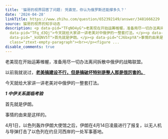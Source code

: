 ```yaml
---
title: '猫哥的视界回答了问题: 凭直觉，你认为俄罗斯还能撑多久？'
date: '2024-04-28'
linkTitle: https://www.zhihu.com/question/652392149/answer/3481666229
source: 猫哥的视界的知乎动态
description: <p data-pid="TFqNO4yG">老美现在开始运筹帷幄，准备用尽一切办法离间拆散中俄伊的战略联盟。</p><p data-pid="eH7PyzRn">以前我就说过，<u><b>老美搞建设不行，但是搞破坏特别是整人那是很厉害的。</b></u></p><p
  data-pid="TFq_d3Qj">今天就给大家讲一讲老美对中俄伊的一整套打法。</p><p data-pid="cdzLVlab"><b><i>1 中伊关系面临考验</i></b></p><p
  data-pid="_kUQNV5T">首先就是伊朗。</p><p data-pid="CJ6bxpYA">事情的由来是这样的。</p><p data-pid="SrWlSSse">4月1日，以色列轰炸伊朗大使馆之后，伊朗在4月14日凌晨进行了报复，以无人机与导弹打击了以色列在约旦河西岸的一处军事基地。</p><p
  class="ztext-empty-paragraph"><br></p><figure ...
disable_comments: true
---
```

<p data-pid="TFqNO4yG">老美现在开始运筹帷幄，准备用尽一切办法离间拆散中俄伊的战略联盟。</p><p data-pid="eH7PyzRn">以前我就说过，<u><b>老美搞建设不行，但是搞破坏特别是整人那是很厉害的。</b></u></p><p data-pid="TFq_d3Qj">今天就给大家讲一讲老美对中俄伊的一整套打法。</p><p data-pid="cdzLVlab"><b><i>1 中伊关系面临考验</i></b></p><p data-pid="_kUQNV5T">首先就是伊朗。</p><p data-pid="CJ6bxpYA">事情的由来是这样的。</p><p data-pid="SrWlSSse">4月1日，以色列轰炸伊朗大使馆之后，伊朗在4月14日凌晨进行了报复，以无人机与导弹打击了以色列在约旦河西岸的一处军事基地。</p><p class="ztext-empty-paragraph"><br></p><figure ...